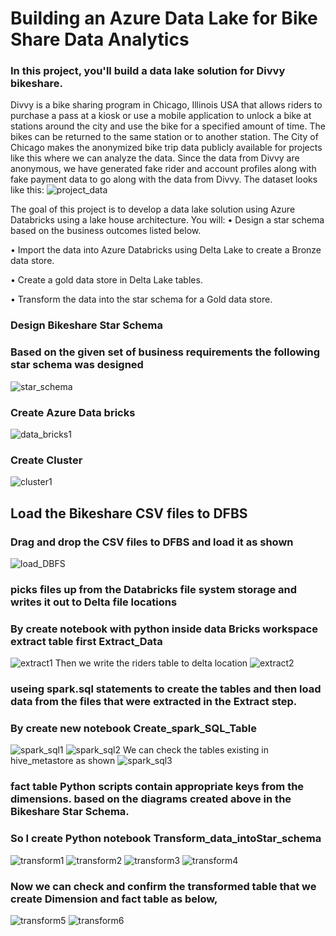 # Building an Azure Data Lake for Bike Share Data Analytics

### In this project, you'll build a data lake solution for Divvy bikeshare.
Divvy is a bike sharing program in Chicago, Illinois USA that allows riders to purchase a pass at a kiosk or use a mobile application to unlock a bike at stations around the city and use the bike for a specified amount of time. The bikes can be returned to the same station or to another station. The City of Chicago makes the anonymized bike trip data publicly available for projects like this where we can analyze the data.
Since the data from Divvy are anonymous, we have generated fake rider and account profiles along with fake payment data to go along with the data from Divvy. The dataset looks like this:
![project_data](Screen_shots/project_data.png "project_data")

The goal of this project is to develop a data lake solution using Azure Databricks using a lake house architecture. You will:
•	Design a star schema based on the business outcomes listed below.

•	Import the data into Azure Databricks using Delta Lake to create a Bronze data store.

•	Create a gold data store in Delta Lake tables.

•	Transform the data into the star schema for a Gold data store.

### Design Bikeshare Star Schema
### Based on the given set of business requirements the following star schema was designed
![star_schema](Screen_shots/star_schema.png "star_schema")

### Create Azure Data bricks
![data_bricks1](Screen_shots/data_bricks1.png "data_bricks1")

### Create Cluster
![cluster1](Screen_shots/cluster1.png "cluster1")

## Load the Bikeshare CSV files to DFBS 
### Drag and drop the CSV files to DFBS and load it as shown 
![ load_DBFS](Screen_shots/load_DBFS.png "load_DBFS")

### picks files up from the Databricks file system storage and writes it out to Delta file locations
### By create notebook with python inside data Bricks workspace extract table first Extract_Data
![ extract1](Screen_shots/extract1.png "extract1")
Then we write the riders table to delta location 
![ extract2](Screen_shots/extract2.png " extract2")

### useing spark.sql statements to create the tables and then load data from the files that were extracted in the Extract step.
### By create new notebook Create_spark_SQL_Table

![ spark_sql1]( Screen_shots/spark_sql1.png " spark_sql1")
![ spark_sql2]( Screen_shots/spark_sql1.png " spark_sql2")
We can check the tables existing in hive_metastore as shown
![ spark_sql3]( Screen_shots/spark_sql3.png " spark_sql3")

### fact table Python scripts contain appropriate keys from the dimensions. based on the diagrams created above in the Bikeshare Star Schema.
### So I create Python notebook Transform_data_intoStar_schema
![ transform1]( Screen_shots/transform1.png " transform1")
![ transform2]( Screen_shots/transform2.png " transform2")
![ transform3]( Screen_shots/transform3.png " transform3")
![ transform4]( Screen_shots/transform4.png " transform4")

### Now we can check and confirm the transformed  table that we create Dimension and fact table as below,
![ transform5]( Screen_shots/transform5.png " transform5")
![ transform6]( Screen_shots/transform6.png " transform6")
